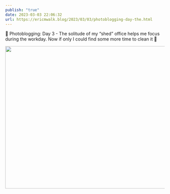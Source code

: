```yaml
---
publish: "true"
date: 2023-03-03 22:06:32
url: https://ericmwalk.blog/2023/03/03/photoblogging-day-the.html
---
```


📸 Photoblogging: Day 3 - The solitude of my “shed” office helps me focus during the workday. Now if only I could find some more time to clean it 🫣


<img src="uploads/2023/81bf7040ef.jpg" width="600" height="450" alt="">